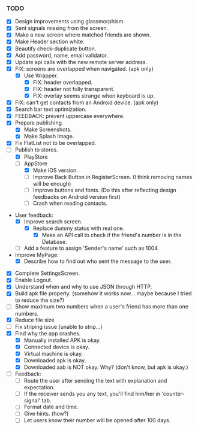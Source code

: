 ### TODO

- [x] Design improvements using glassmorphism.
- [x] Sent signals missing from the screen.
- [x] Make a new screen where matched friends are shown.
- [x] Make Header section white.
- [x] Beautify check-duplicate button.
- [x] Add password, name, email validator.
- [x] Update api calls with the new remote server address.
- [x] FIX: screens are overlapped when navigated. (apk only)
  - [x] Use Wrapper.
    - [x] FIX: header overlapped.
    - [x] FIX: header not fully transparent.
    - [x] FIX: overlay seems strange when keyboard is up.
- [x] FIX: can't get contacts from an Android device. (apk only)
- [x] Search bar text optimization.
- [x] FEEDBACK: prevent uppercase everywhere.
- [x] Prepare publishing.
  - [x] Make Screenshots.
  - [x] Make Splash Image.
- [x] Fix FlatList not to be overlapped.
- [ ] Publish to stores.
  - [x] PlayStore
  - [ ] AppStore
    - [x] Make iOS version.
    - [ ] Improve Back Button in RegisterScreen. (I think removing names will be enough)
    - [ ] Improve buttons and fonts. (Do this after reflecting design feedbacks on Android version first)
    - [ ] Crash when reading contacts.
- User feedback:
  - [x] Improve search screen.
    - [x] Replace dummy status with real one.
      - [x] Make an API call to check if the friend's number is in the Database.
  - [ ] Add a feature to assign 'Sender's name' such as 1004.
- Improve MyPage:
  - [x] Describe how to find out who sent the message to the user.
- [x] Complete SettingsScreen.
- [x] Enable Logout.
- [x] Understand when and why to use JSON through HTTP.
- [x] Build apk file properly. (somehow it works now... maybe because I tried to reduce the size?)
- [ ] Show maximum two numbers when a user's friend has more than one numbers.
- [x] Reduce file size
- [ ] Fix striping issue (unable to strip...)
- [x] Find why the app crashes.
  - [x] Manually installed APK is okay.
  - [x] Connected device is okay.
  - [x] Virtual machine is okay.
  - [x] Downloaded apk is okay.
  - [x] Downloaded aab is NOT okay. Why? (don't know, but apk is okay.)
- [ ] Feedback:
  - [ ] Route the user after sending the text with explanation and expectation.
  - [ ] If the receiver sends you any text, you'll find him/her in 'counter-signal' tab.
  - [ ] Format date and time.
  - [ ] Give hints. (how?)
  - [ ] Let users know their number will be opened after 100 days.
